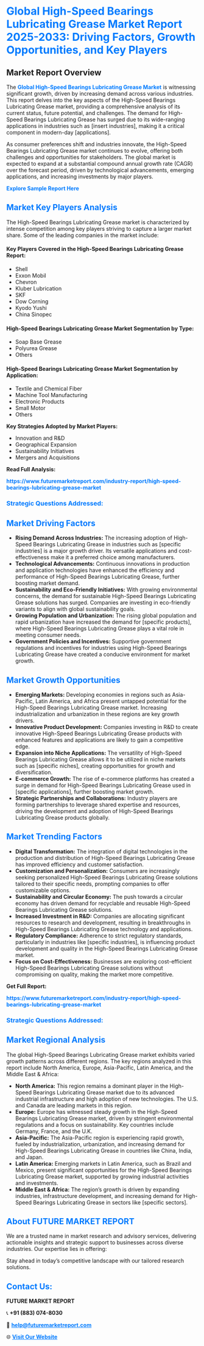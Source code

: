 <h1 style="color: #007BFF;">Global High-Speed Bearings Lubricating Grease Market Report 2025-2033: Driving Factors, Growth Opportunities, and Key Players</h1>

<section id="overview">
<h2>Market Report Overview</h2>
<p>The <a href="https://www.futuremarketreport.com/industry-report/high-speed-bearings-lubricating-grease-market" style="color: #007BFF; text-decoration: none;"><strong>Global High-Speed Bearings Lubricating Grease Market</strong></a> is witnessing significant growth, driven by increasing demand across various industries. This report delves into the key aspects of the High-Speed Bearings Lubricating Grease market, providing a comprehensive analysis of its current status, future potential, and challenges. The demand for High-Speed Bearings Lubricating Grease has surged due to its wide-ranging applications in industries such as [insert industries], making it a critical component in modern-day [applications].</p>
<p>As consumer preferences shift and industries innovate, the High-Speed Bearings Lubricating Grease market continues to evolve, offering both challenges and opportunities for stakeholders. The global market is expected to expand at a substantial compound annual growth rate (CAGR) over the forecast period, driven by technological advancements, emerging applications, and increasing investments by major players.</p>
</section>

<section id="overview">
<p><a href="https://www.futuremarketreport.com/request-sample/reportId=28664" style="color: #007BFF; text-decoration: none;"><strong>Explore Sample Report Here</strong></a></p>
</section>

<section id="key-players">
<h2 style="color: #007BFF;">Market Key Players Analysis</h2>
<p>The High-Speed Bearings Lubricating Grease market is characterized by intense competition among key players striving to capture a larger market share. Some of the leading companies in the market include:</p>
<h4>Key Players Covered in the High-Speed Bearings Lubricating Grease Report:</h4>
<ul><li>Shell</li><li>Exxon Mobil</li><li>Chevron</li><li>Kluber Lubrication</li><li>SKF</li><li>Dow Corning</li><li>Kyodo Yushi</li><li>China Sinopec</li></ul>
<h4>High-Speed Bearings Lubricating Grease Market Segmentation by Type:</h4>
<ul><li>Soap Base Grease</li><li>Polyurea Grease</li><li>Others</li></ul>

<h4>High-Speed Bearings Lubricating Grease Market Segmentation by Application:</h4>
<ul><li>Textile and Chemical Fiber</li><li>Machine Tool Manufacturing</li><li>Electronic Products</li><li>Small Motor</li><li>Others</li></ul>
<p><strong>Key Strategies Adopted by Market Players:</strong></p>
<ul>
<li>Innovation and R&D</li>
<li>Geographical Expansion</li>
<li>Sustainability Initiatives</li>
<li>Mergers and Acquisitions</li>
</ul>
</section>

<section>
<p><strong>Read Full Analysis: </strong></p><a href="https://www.futuremarketreport.com/industry-report/high-speed-bearings-lubricating-grease-market" style="color: #007BFF; text-decoration: none;"><strong>https://www.futuremarketreport.com/industry-report/high-speed-bearings-lubricating-grease-market</strong></a>
<h3 style="color: #007BFF;">Strategic Questions Addressed:</h3>
</section>

<section id="driving-factors">
<h2 style="color: #007BFF;">Market Driving Factors</h2>
<ul>
<li><strong>Rising Demand Across Industries:</strong> The increasing adoption of High-Speed Bearings Lubricating Grease in industries such as [specific industries] is a major growth driver. Its versatile applications and cost-effectiveness make it a preferred choice among manufacturers.</li>
<li><strong>Technological Advancements:</strong> Continuous innovations in production and application technologies have enhanced the efficiency and performance of High-Speed Bearings Lubricating Grease, further boosting market demand.</li>
<li><strong>Sustainability and Eco-Friendly Initiatives:</strong> With growing environmental concerns, the demand for sustainable High-Speed Bearings Lubricating Grease solutions has surged. Companies are investing in eco-friendly variants to align with global sustainability goals.</li>
<li><strong>Growing Population and Urbanization:</strong> The rising global population and rapid urbanization have increased the demand for [specific products], where High-Speed Bearings Lubricating Grease plays a vital role in meeting consumer needs.</li>
<li><strong>Government Policies and Incentives:</strong> Supportive government regulations and incentives for industries using High-Speed Bearings Lubricating Grease have created a conducive environment for market growth.</li>
</ul>
</section>

<section id="growth-opportunities">
<h2 style="color: #007BFF;">Market Growth Opportunities</h2>
<ul>
<li><strong>Emerging Markets:</strong> Developing economies in regions such as Asia-Pacific, Latin America, and Africa present untapped potential for the High-Speed Bearings Lubricating Grease market. Increasing industrialization and urbanization in these regions are key growth drivers.</li>
<li><strong>Innovative Product Development:</strong> Companies investing in R&D to create innovative High-Speed Bearings Lubricating Grease products with enhanced features and applications are likely to gain a competitive edge.</li>
<li><strong>Expansion into Niche Applications:</strong> The versatility of High-Speed Bearings Lubricating Grease allows it to be utilized in niche markets such as [specific niches], creating opportunities for growth and diversification.</li>
<li><strong>E-commerce Growth:</strong> The rise of e-commerce platforms has created a surge in demand for High-Speed Bearings Lubricating Grease used in [specific applications], further boosting market growth.</li>
<li><strong>Strategic Partnerships and Collaborations:</strong> Industry players are forming partnerships to leverage shared expertise and resources, driving the development and adoption of High-Speed Bearings Lubricating Grease products globally.</li>
</ul>
</section>

<section id="trending-factors">
<h2 style="color: #007BFF;">Market Trending Factors</h2>
<ul>
<li><strong>Digital Transformation:</strong> The integration of digital technologies in the production and distribution of High-Speed Bearings Lubricating Grease has improved efficiency and customer satisfaction.</li>
<li><strong>Customization and Personalization:</strong> Consumers are increasingly seeking personalized High-Speed Bearings Lubricating Grease solutions tailored to their specific needs, prompting companies to offer customizable options.</li>
<li><strong>Sustainability and Circular Economy:</strong> The push towards a circular economy has driven demand for recyclable and reusable High-Speed Bearings Lubricating Grease solutions.</li>
<li><strong>Increased Investment in R&D:</strong> Companies are allocating significant resources to research and development, resulting in breakthroughs in High-Speed Bearings Lubricating Grease technology and applications.</li>
<li><strong>Regulatory Compliance:</strong> Adherence to strict regulatory standards, particularly in industries like [specific industries], is influencing product development and quality in the High-Speed Bearings Lubricating Grease market.</li>
<li><strong>Focus on Cost-Effectiveness:</strong> Businesses are exploring cost-efficient High-Speed Bearings Lubricating Grease solutions without compromising on quality, making the market more competitive.</li>
</ul>
</section>

<section>
<p><strong>Get Full Report: </strong></p><a href="https://www.futuremarketreport.com/industry-report/high-speed-bearings-lubricating-grease-market" style="color: #007BFF; text-decoration: none;"><strong>https://www.futuremarketreport.com/industry-report/high-speed-bearings-lubricating-grease-market</strong></a>
<h3 style="color: #007BFF;">Strategic Questions Addressed:</h3>
</section>


<section id="regional-analysis">
<h2 style="color: #007BFF;">Market Regional Analysis</h2>
<p>The global High-Speed Bearings Lubricating Grease market exhibits varied growth patterns across different regions. The key regions analyzed in this report include North America, Europe, Asia-Pacific, Latin America, and the Middle East & Africa:</p>
<ul>
<li><strong>North America:</strong> This region remains a dominant player in the High-Speed Bearings Lubricating Grease market due to its advanced industrial infrastructure and high adoption of new technologies. The U.S. and Canada are leading markets in this region.</li>
<li><strong>Europe:</strong> Europe has witnessed steady growth in the High-Speed Bearings Lubricating Grease market, driven by stringent environmental regulations and a focus on sustainability. Key countries include Germany, France, and the U.K.</li>
<li><strong>Asia-Pacific:</strong> The Asia-Pacific region is experiencing rapid growth, fueled by industrialization, urbanization, and increasing demand for High-Speed Bearings Lubricating Grease in countries like China, India, and Japan.</li>
<li><strong>Latin America:</strong> Emerging markets in Latin America, such as Brazil and Mexico, present significant opportunities for the High-Speed Bearings Lubricating Grease market, supported by growing industrial activities and investments.</li>
<li><strong>Middle East & Africa:</strong> The region’s growth is driven by expanding industries, infrastructure development, and increasing demand for High-Speed Bearings Lubricating Grease in sectors like [specific sectors].</li>
</ul>
</section>

<footer>
<h2 style="color: #007BFF;">About FUTURE MARKET REPORT</h2>
<p>We are a trusted name in market research and advisory services, delivering actionable insights and strategic support to businesses across diverse industries. Our expertise lies in offering:</p>

<p>Stay ahead in today’s competitive landscape with our tailored research solutions.</p>

<h2 style="color: #007BFF;">Contact Us:</h2>
<p><strong>FUTURE MARKET REPORT</strong></p>
<p>📞 <strong>+91 (883) 074-8030</strong></p>
<p>📧 <strong><a href="mailto:help@futuremarketreport.com" style="color: #007BFF;">help@futuremarketreport.com</a></strong></p>
<p>🌐 <strong><a href="https://www.futuremarketreport.com/" style="color: #007BFF;">Visit Our Website</a></strong></p>
</footer>